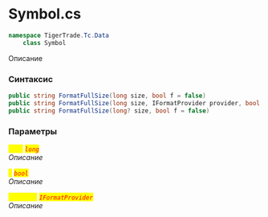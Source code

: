 
# Symbol.cs
```csharp
namespace TigerTrade.Tc.Data  
    class Symbol
```

Описание

### Синтаксис
```csharp
public string FormatFullSize(long size, bool f = false)
public string FormatFullSize(long size, IFormatProvider provider, bool f = false)
public string FormatFullSize(long? size, bool f = false)
```

### Параметры  
<mark style="color:yellow;">`size`</mark> <mark style="color:red;">*`long`*</mark>  
 *Описание*  
  
<mark style="color:yellow;">`f`</mark> <mark style="color:red;">*`bool`*</mark>  
 *Описание*  
  
<mark style="color:yellow;">`provider`</mark> <mark style="color:red;">*`IFormatProvider`*</mark>  
 *Описание*  
  

                    
                    